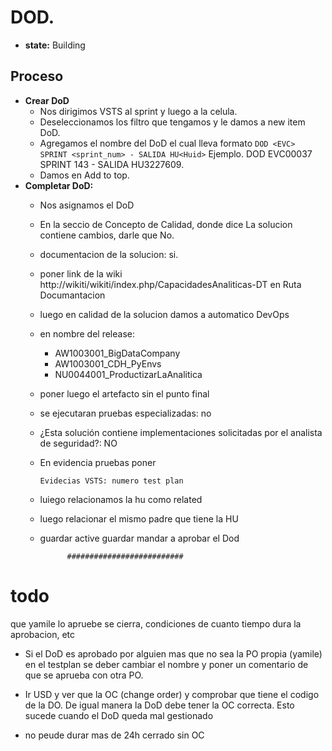 # DOD.
- **state:** Building

## Proceso
- **Crear DoD**
    - Nos dirigimos VSTS al sprint y luego a la celula.
    - Deseleccionamos los filtro que tengamos y le damos a new item DoD.
    - Agregamos el nombre del DoD el cual lleva formato `DOD <EVC> SPRINT <sprint_num> - SALIDA HU<Huid>` Ejemplo. DOD EVC00037 SPRINT 143 - SALIDA HU3227609.
    - Damos en Add to top.    
- **Completar DoD:**
    - Nos asignamos el DoD
    - En la seccio de Concepto de Calidad, donde dice La solucion contiene cambios, darle que No.
    - documentacion de la solucion: si.
    - poner link de la wiki http://wikiti/wikiti/index.php/CapacidadesAnaliticas-DT en Ruta Documantacion
    - luego en calidad de la solucion damos a automatico DevOps
    - en nombre del release: 
        - AW1003001_BigDataCompany
        - AW1003001_CDH_PyEnvs
        - NU0044001_ProductizarLaAnalitica
    - poner luego el artefacto sin el punto final
    - se ejecutaran pruebas especializadas: no
    - ¿Esta solución contiene implementaciones solicitadas por el analista de seguridad?: NO

    - En evidencia pruebas poner

          Evidecias VSTS: numero test plan

    - luiego relacionamos la hu como related
    - luego relacionar el mismo padre que tiene la HU
    - guardar
            active
            guardar
            mandar a aprobar el Dod

                ##########################

# todo
que yamile lo apruebe
se cierra, 
condiciones de cuanto tiempo dura la aprobacion, etc
- Si el DoD es aprobado por alguien mas que no sea la PO propia (yamile) en el testplan se deber cambiar el nombre y poner un comentario de que se aprueba con otra PO.

- Ir USD y ver que la OC  (change order) y comprobar que tiene el codigo de la DO. De igual manera la DoD debe tener la OC correcta. Esto sucede cuando el DoD queda mal gestionado
- no peude durar mas de 24h cerrado sin OC